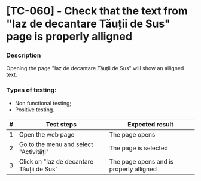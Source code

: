 # **[TC-060] - Check that the text from "Iaz de decantare Tăuții de Sus" page is properly alligned**

### **Description**

Opening the page "Iaz de decantare Tăuții de Sus" will show an alligned text.

### **Types of testing:**

- Non functional testing;
- Positive testing.

| #   | **Test steps**                            | **Expected result**                     |
| --- | ----------------------------------------- | --------------------------------------- |
| 1   | Open the web page                         | The page opens                          |
| 2   | Go to the menu and select "Activități"    | The page is selected                    |
| 3   | Click on "Iaz de decantare Tăuții de Sus" | The page opens and is properly alligned |
